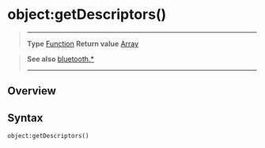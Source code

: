 # object:getDescriptors()

> --------------------- ------------------------------------------------------------------------------------------
> __Type__              [Function](https://docs.coronalabs.com/api/type/Function.html)
> __Return value__      [Array](https://docs.coronalabs.com/api/type/Array.html)


> __See also__          [bluetooth.*](/plugin/bluetooth.md)
> --------------------- ------------------------------------------------------------------------------------------

## Overview

## Syntax

	object:getDescriptors()
